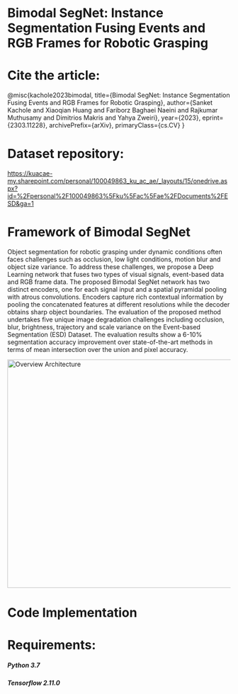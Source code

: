 # Bimodal SegNet: Instance Segmentation Fusing Events and RGB Frames for Robotic Grasping

# Cite the article:
@misc{kachole2023bimodal, 
      title={Bimodal SegNet: Instance Segmentation Fusing Events and RGB Frames for Robotic Grasping}, 
      author={Sanket Kachole and Xiaoqian Huang and Fariborz Baghaei Naeini and Rajkumar Muthusamy and Dimitrios Makris and Yahya Zweiri},
      year={2023},
      eprint={2303.11228},
      archivePrefix={arXiv},
      primaryClass={cs.CV}
}

# Dataset repository:
https://kuacae-my.sharepoint.com/personal/100049863_ku_ac_ae/_layouts/15/onedrive.aspx?id=%2Fpersonal%2F100049863%5Fku%5Fac%5Fae%2FDocuments%2FESD&ga=1


# Framework of Bimodal SegNet

Object segmentation for robotic grasping under dynamic conditions often faces challenges such as occlusion, low light conditions, motion blur and object size variance. To address these challenges, we propose a Deep Learning network that fuses two types of visual signals, event-based data and RGB  frame data. The proposed Bimodal SegNet network has two distinct encoders,  one for each signal input and a spatial pyramidal pooling with atrous convolutions. Encoders capture rich contextual information by pooling the concatenated features at different resolutions while the decoder obtains sharp object boundaries. The evaluation of the proposed method undertakes five unique image degradation challenges including occlusion, blur, brightness, trajectory and scale variance on the Event-based Segmentation (ESD) Dataset. The evaluation results show a 6-10\% segmentation accuracy improvement over state-of-the-art methods in terms of mean intersection over the union and pixel accuracy.

 <img width="516" alt="Overview Architecture" src="https://github.com/sanket0707/Bimodal-SegNet/assets/43345233/4337f390-d334-4b7c-9ec8-7a2f37b9ca1b">

# Code Implementation

# Requirements:
#####  Python 3.7 
##### Tensorflow 2.11.0







